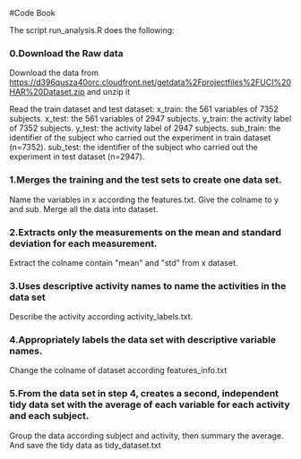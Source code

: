 #Code Book

The script run_analysis.R does the following:

### 0.Download the Raw data
Download the data from https://d396qusza40orc.cloudfront.net/getdata%2Fprojectfiles%2FUCI%20HAR%20Dataset.zip and unzip it

Read the train dataset and test dataset:
x_train: the 561 variables of 7352 subjects.
x_test: the 561 variables of 2947 subjects.
y_train: the activity label of 7352 subjects.
y_test: the activity label of 2947 subjects.
sub_train: the identifier of the subject who carried out the experiment in train dataset (n=7352).
sub_test: the identifier of the subject who carried out the experiment in test dataset (n=2947).

### 1.Merges the training and the test sets to create one data set.
Name the variables in x according the features.txt. 
Give the colname to y and sub.
Merge all the data into dataset.

### 2.Extracts only the measurements on the mean and standard deviation for each measurement.
Extract the colname contain "mean" and "std" from x dataset.

### 3.Uses descriptive activity names to name the activities in the data set
Describe the activity according activity_labels.txt.

### 4.Appropriately labels the data set with descriptive variable names.
Change the colname of dataset according features_info.txt

### 5.From the data set in step 4, creates a second, independent tidy data set with the average of each variable for each activity and each subject.
Group the data according subject and activity, then summary the average.
And save the tidy data as tidy_dataset.txt


